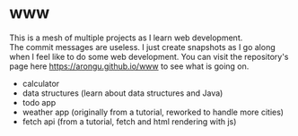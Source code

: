 # www
This is a mesh of multiple projects as I learn web development.\
The commit messages are useless. I just create snapshots as I go along when I feel like to do some web development.
You can visit the repository's page here https://arongu.github.io/www to see what is going on.
 - calculator
 - data structures (learn about data structures and Java)
 - todo app
 - weather app (originally from a tutorial, reworked to handle more cities)
 - fetch api (from a tutorial, fetch and html rendering with js)
 